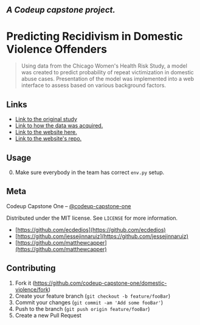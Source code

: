 _A Codeup capstone project._
--

# Predicting Recidivism in Domestic Violence Offenders
> Using data from the Chicago Women's Health Risk Study, a model was created to predict probability of repeat victimization in domestic abuse cases. Presentation of the model was implemented into a web interface to assess based on various background factors.



## Links

- [Link to the original study](https://www.icpsr.umich.edu/icpsrweb/NACJD/studies/3002)
- [Link to how the data was acquired. ](https://drive.google.com/file/d/1cipLjXlkw9OuDSHrIbIWYwkGsruwbMwQ/view)
- [Link to the website here.](https://ddfloww.com/domestic-violence)
- [Link to the website's repo.](https://github.com/ecdedios/ddfloww-site)

## Usage

0. Make sure everybody in the team has correct ``env.py`` setup.

## Meta

Codeup Capstone One – [@codeup-capstone-one](https://github.com/codeup-capstone-one)

Distributed under the MIT license. See ``LICENSE`` for more information.

- [https://github.com/ecdedios](https://github.com/ecdedios)
- [https://github.com/jessejinnaruiz](https://github.com/jessejinnaruiz)
- [https://github.com/matthewcapper](https://github.com/matthewcapper)

## Contributing

1. Fork it (<https://github.com/codeup-capstone-one/domestic-violence/fork>)
2. Create your feature branch (`git checkout -b feature/fooBar`)
3. Commit your changes (`git commit -am 'Add some fooBar'`)
4. Push to the branch (`git push origin feature/fooBar`)
5. Create a new Pull Request